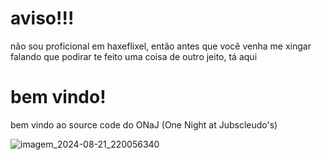 # aviso!!!
não sou proficional em haxeflixel, então antes que você venha me xingar falando que podirar te feito
uma coisa de outro jeito, tá aqui

# bem vindo!
bem vindo ao source code do ONaJ (One Night at Jubscleudo's) 

![imagem_2024-08-21_220056340](https://github.com/user-attachments/assets/e0684d33-3746-466c-9867-586ef33faadf)

